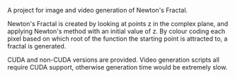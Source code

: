 A project for image and video generation of Newton's Fractal.

Newton's Fractal is created by looking at points z in the complex plane, and applying Newton's method with an initial value of z. By colour coding each pixel based on which root of the function the starting point is attracted to, a fractal is generated.

CUDA and non-CUDA versions are provided. Video generation scripts all require CUDA support, otherwise generation time would be extremely slow.
